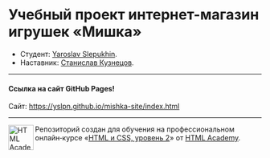 # Учебный проект интернет-магазин игрушек «Мишка»

* Студент: [Yaroslav Slepukhin](https://htmlacademy.ru/profile/id429237).
* Наставник: [Станислав Кузнецов](https://htmlacademy.ru/profile/id237925).

---

#### Ссылка на сайт GitHub Pages!

Сайт: https://yslpn.github.io/mishka-site/index.html

---

<a href="https://htmlacademy.ru/intensive/adaptive"><img align="left" width="50" height="50" alt="HTML Academy" src="https://up.htmlacademy.ru/static/img/intensive/adaptive/logo-for-github-2.png"></a>

Репозиторий создан для обучения на профессиональном онлайн‑курсе «[HTML и CSS, уровень 2](https://htmlacademy.ru/intensive/adaptive)» от [HTML Academy](https://htmlacademy.ru).

[travis-image]: https://travis-ci.com/htmlacademy-adaptive/429237-mishka-19.svg?branch=master
[travis-url]: https://travis-ci.com/htmlacademy-adaptive/429237-mishka-19
[dependency-image]: https://david-dm.org/htmlacademy-adaptive/429237-mishka-19/dev-status.svg?style=flat-square
[dependency-url]: https://david-dm.org/htmlacademy-adaptive/429237-mishka-19?type=dev
